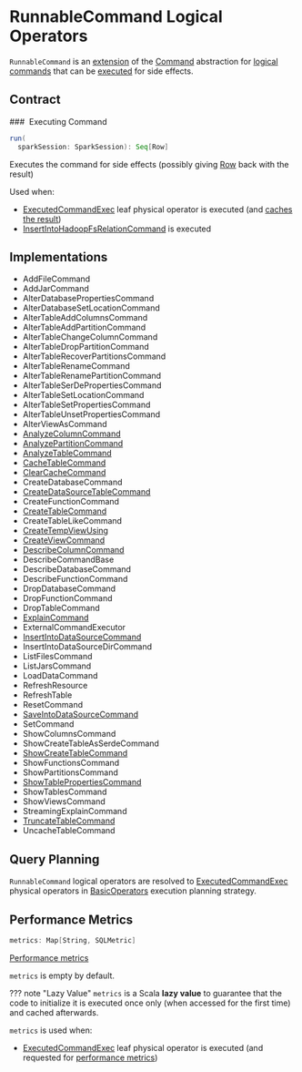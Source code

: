 # RunnableCommand Logical Operators

`RunnableCommand` is an [extension](#contract) of the [Command](Command.md) abstraction for [logical commands](#implementations) that can be [executed](#run) for side effects.

## Contract

### <span id="run"> Executing Command

```scala
run(
  sparkSession: SparkSession): Seq[Row]
```

Executes the command for side effects (possibly giving [Row](../Row.md) back with the result)

Used when:

* [ExecutedCommandExec](../physical-operators/ExecutedCommandExec.md) leaf physical operator is executed (and [caches the result](../physical-operators/ExecutedCommandExec.md#sideEffectResult))
* [InsertIntoHadoopFsRelationCommand](InsertIntoHadoopFsRelationCommand.md) is executed

## Implementations

* AddFileCommand
* AddJarCommand
* AlterDatabasePropertiesCommand
* AlterDatabaseSetLocationCommand
* AlterTableAddColumnsCommand
* AlterTableAddPartitionCommand
* AlterTableChangeColumnCommand
* AlterTableDropPartitionCommand
* AlterTableRecoverPartitionsCommand
* AlterTableRenameCommand
* AlterTableRenamePartitionCommand
* AlterTableSerDePropertiesCommand
* AlterTableSetLocationCommand
* AlterTableSetPropertiesCommand
* AlterTableUnsetPropertiesCommand
* AlterViewAsCommand
* [AnalyzeColumnCommand](AnalyzeColumnCommand.md)
* [AnalyzePartitionCommand](AnalyzePartitionCommand.md)
* [AnalyzeTableCommand](AnalyzeTableCommand.md)
* [CacheTableCommand](CacheTableCommand.md)
* [ClearCacheCommand](ClearCacheCommand.md)
* CreateDatabaseCommand
* [CreateDataSourceTableCommand](CreateDataSourceTableCommand.md)
* CreateFunctionCommand
* [CreateTableCommand](CreateTableCommand.md)
* CreateTableLikeCommand
* [CreateTempViewUsing](CreateTempViewUsing.md)
* [CreateViewCommand](CreateViewCommand.md)
* [DescribeColumnCommand](DescribeColumnCommand.md)
* DescribeCommandBase
* DescribeDatabaseCommand
* DescribeFunctionCommand
* DropDatabaseCommand
* DropFunctionCommand
* DropTableCommand
* [ExplainCommand](ExplainCommand.md)
* ExternalCommandExecutor
* [InsertIntoDataSourceCommand](InsertIntoDataSourceCommand.md)
* InsertIntoDataSourceDirCommand
* ListFilesCommand
* ListJarsCommand
* LoadDataCommand
* RefreshResource
* RefreshTable
* ResetCommand
* [SaveIntoDataSourceCommand](SaveIntoDataSourceCommand.md)
* SetCommand
* ShowColumnsCommand
* ShowCreateTableAsSerdeCommand
* [ShowCreateTableCommand](ShowCreateTableCommand.md)
* ShowFunctionsCommand
* ShowPartitionsCommand
* [ShowTablePropertiesCommand](ShowTablePropertiesCommand.md)
* ShowTablesCommand
* ShowViewsCommand
* StreamingExplainCommand
* [TruncateTableCommand](TruncateTableCommand.md)
* UncacheTableCommand

## Query Planning

`RunnableCommand` logical operators are resolved to [ExecutedCommandExec](../physical-operators/ExecutedCommandExec.md) physical operators in [BasicOperators](../execution-planning-strategies/BasicOperators.md#RunnableCommand) execution planning strategy.

## <span id="metrics"> Performance Metrics

```scala
metrics: Map[String, SQLMetric]
```

[Performance metrics](../physical-operators/SQLMetric.md)

`metrics` is empty by default.

??? note "Lazy Value"
    `metrics` is a Scala **lazy value** to guarantee that the code to initialize it is executed once only (when accessed for the first time) and cached afterwards.

`metrics` is used when:

* [ExecutedCommandExec](../physical-operators/ExecutedCommandExec.md) leaf physical operator is executed (and requested for [performance metrics](../physical-operators/ExecutedCommandExec.md#metrics))
